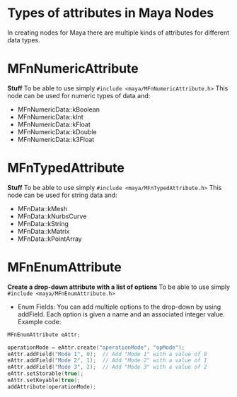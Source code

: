 # Types of attributes in Maya Nodes
In creating nodes for Maya there are multiple kinds of attributes for different data types.  

# MFnNumericAttribute
**Stuff**
To be able to use simply `#include <maya/MFnNumericAttribute.h>`
This node can be used for numeric types of data and:
- MFnNumericData::kBoolean
- MFnNumericData::kInt
- MFnNumericData::kFloat
- MFnNumericData::kDouble
- MFnNumericData::k3Float

# MFnTypedAttribute
**Stuff**
To be able to use simply `#include <maya/MFnTypedAttribute.h>`
This node can be used for string data and:
- MFnData::kMesh
- MFnData::kNurbsCurve
- MFnData::kString
- MFnData::kMatrix
- MFnData::kPointArray

# MFnEnumAttribute
**Create a drop-down attribute with a list of options**
To be able to use simply `#include <maya/MFnEnumAttribute.h>`
- Enum Fields: You can add multiple options to the drop-down by using addField. Each option is given a name and an associated integer value.
Example code:
```cpp
MFnEnumAttribute eAttr;

operationMode = eAttr.create("operationMode", "opMode");
eAttr.addField("Mode 1", 0);  // Add "Mode 1" with a value of 0
eAttr.addField("Mode 2", 1);  // Add "Mode 2" with a value of 1
eAttr.addField("Mode 3", 2);  // Add "Mode 3" with a value of 2
eAttr.setStorable(true);
eAttr.setKeyable(true);
addAttribute(operationMode);
```